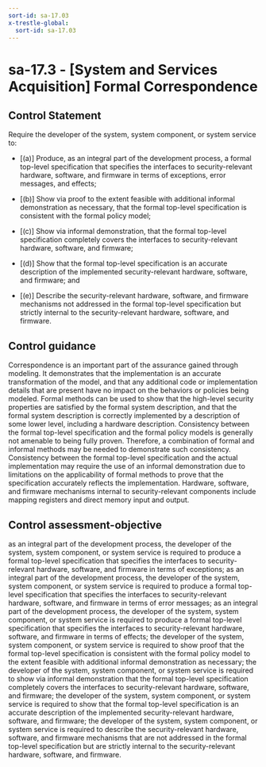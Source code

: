 ```yaml
---
sort-id: sa-17.03
x-trestle-global:
  sort-id: sa-17.03
---
```


# sa-17.3 - \[System and Services Acquisition\] Formal Correspondence

## Control Statement

Require the developer of the system, system component, or system service to:

- \[(a)\] Produce, as an integral part of the development process, a formal top-level specification that specifies the interfaces to security-relevant hardware, software, and firmware in terms of exceptions, error messages, and effects;

- \[(b)\] Show via proof to the extent feasible with additional informal demonstration as necessary, that the formal top-level specification is consistent with the formal policy model;

- \[(c)\] Show via informal demonstration, that the formal top-level specification completely covers the interfaces to security-relevant hardware, software, and firmware;

- \[(d)\] Show that the formal top-level specification is an accurate description of the implemented security-relevant hardware, software, and firmware; and

- \[(e)\] Describe the security-relevant hardware, software, and firmware mechanisms not addressed in the formal top-level specification but strictly internal to the security-relevant hardware, software, and firmware.

## Control guidance

Correspondence is an important part of the assurance gained through modeling. It demonstrates that the implementation is an accurate transformation of the model, and that any additional code or implementation details that are present have no impact on the behaviors or policies being modeled. Formal methods can be used to show that the high-level security properties are satisfied by the formal system description, and that the formal system description is correctly implemented by a description of some lower level, including a hardware description. Consistency between the formal top-level specification and the formal policy models is generally not amenable to being fully proven. Therefore, a combination of formal and informal methods may be needed to demonstrate such consistency. Consistency between the formal top-level specification and the actual implementation may require the use of an informal demonstration due to limitations on the applicability of formal methods to prove that the specification accurately reflects the implementation. Hardware, software, and firmware mechanisms internal to security-relevant components include mapping registers and direct memory input and output.

## Control assessment-objective

as an integral part of the development process, the developer of the system, system component, or system service is required to produce a formal top-level specification that specifies the interfaces to security-relevant hardware, software, and firmware in terms of exceptions;
as an integral part of the development process, the developer of the system, system component, or system service is required to produce a formal top-level specification that specifies the interfaces to security-relevant hardware, software, and firmware in terms of error messages;
as an integral part of the development process, the developer of the system, system component, or system service is required to produce a formal top-level specification that specifies the interfaces to security-relevant hardware, software, and firmware in terms of effects;
the developer of the system, system component, or system service is required to show proof that the formal top-level specification is consistent with the formal policy model to the extent feasible with additional informal demonstration as necessary;
the developer of the system, system component, or system service is required to show via informal demonstration that the formal top-level specification completely covers the interfaces to security-relevant hardware, software, and firmware;
the developer of the system, system component, or system service is required to show that the formal top-level specification is an accurate description of the implemented security-relevant hardware, software, and firmware;
the developer of the system, system component, or system service is required to describe the security-relevant hardware, software, and firmware mechanisms that are not addressed in the formal top-level specification but are strictly internal to the security-relevant hardware, software, and firmware.
